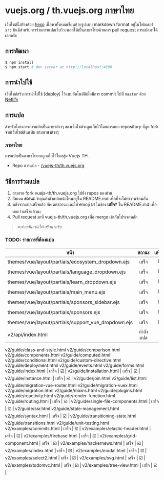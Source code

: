 # vuejs.org / th.vuejs.org ภาษาไทย

เว็บไซต์นี้สร้างด้วย [hexo](http://hexo.io/) เนื้อหาทั้งหมดเขียนด้วยรูปแบบ markdown format อยู่ในโฟลเดอร์ `src` ยินดีสำหรับการร่วมการแปลเว็บวิวเจเอสให้เป็นภาษาไทยด้วยการ pull request การแปลมาได้เลยครับ

## การพัฒนา

``` bash
$ npm install
$ npm start # dev server at http://localhost:4000
```

## การนำไปใช้

เว็บไซต์สร้างการนำไปใช้ (deploy) ไว้แบบอัตโนมัติเมื่อมีการ commit ไปที่ `master` ด้วย [Netlify](https://www.netlify.com/)

## การแปล

สำหรับโครงการการแปลเป็นภาษาต่างๆ ของเว็บไซต์จะถูกเก็บไว้โดยการแยก repository ที่ถูก fork จากเว็บไซต์ต้นฉบับ ตามภาษาต่างๆ

### ภาษาไทย

การแปลเป็นภาษาไทยจะถูกเก็บไว้ในกลุ่ม Vuejs-TH.

* Repo การแปล - [/vuejs-th/th.vuejs.org](https://github.com/vuejs-th/th.vuejs.org)

## วิธีการร่วมแปล

1. สามารถ fork vuejs-th/th.vuejs.org ไปยัง repos ของท่าน
2. อัพเดต **สถานะ** ว่าคุณกำลังแปลหน้าไหนอยู่ใน README.md เพื่อที่จะไม่ทำงานซ้อนกัน
3. หลังจากแปลเสร็จแล้ว อัพเดตสถานะและใส่ emoji :ballot_box_with_check: ในช่อง **เสร็จ?** ใน README.md  เพื่อบอกว่าเสร็จแล้วนะ
4. Pull request มาที่ vuejs-th/th.vuejs.org เพื่อ merge เข้ากับโปรเจคหลัก

> _มาช่วยกันแปลให้เสร็จนะครับ_

### **TODO:** รายการที่ต้องแปล

หน้า | สถานะ |  เสร็จ? |
----|:-------:|:--------:|
themes/vue/layout/partials/ecosystem_dropdown.ejs | เสร็จ | :ballot_box_with_check: |
themes/vue/layout/partials/language_dropdown.ejs | เสร็จ | :ballot_box_with_check: |
themes/vue/layout/partials/learn_dropdown.ejs | เสร็จ | :ballot_box_with_check: |
themes/vue/layout/partials/main_menu.ejs | เสร็จ | :ballot_box_with_check: |
themes/vue/layout/partials/sponsors_sidebar.ejs | เสร็จ | :ballot_box_with_check: |
themes/vue/layout/partials/sponsors.ejs |  เสร็จ | :ballot_box_with_check: |
themes/vue/layout/partials/support_vue_dropdown.ejs | เสร็จ | :ballot_box_with_check: |
v2/api/index.html | กำลังแปล |
v2/guide/class-and-style.html
v2/guide/comparison.html
v2/guide/components.html
v2/guide/computed.html
v2/guide/conditional.html
v2/guide/custom-directive.html
v2/guide/deployment.html
v2/guide/events.html
v2/guide/forms.html
v2/guide/index.html | เสร็จ | :ballot_box_with_check: |
v2/guide/installation.html | เสร็จ | :ballot_box_with_check: |
v2/guide/instance.html | เสร็จ | :ballot_box_with_check: |
v2/guide/join.html
v2/guide/list.html
v2/guide/migration-vue-router.html
v2/guide/migration-vuex.html
v2/guide/migration.html
v2/guide/mixins.html
v2/guide/plugins.html
v2/guide/reactivity.html
v2/guide/render-function.html
v2/guide/routing.html | เสร็จ | :ballot_box_with_check: | 
v2/guide/single-file-components.html | เสร็จ | :ballot_box_with_check: | 
v2/guide/ssr.html
v2/guide/state-management.html
v2/guide/syntax.html | เสร็จ | :ballot_box_with_check: |
v2/guide/transitioning-state.html
v2/guide/transitions.html
v2/guide/unit-testing.html
v2/examples/commits.html | เสร็จ | :ballot_box_with_check: |
v2/examples/elastic-header.html | เสร็จ | :ballot_box_with_check: |
v2/examples/firebase.html | เสร็จ | :ballot_box_with_check: |
v2/examples/grid-component.html | เสร็จ | :ballot_box_with_check: |
v2/examples/hackernews.html | เสร็จ | :ballot_box_with_check: |
v2/examples/index.html | เสร็จ | :ballot_box_with_check: |
v2/examples/modal.html | เสร็จ | :ballot_box_with_check: |
v2/examples/select2.html | เสร็จ | :ballot_box_with_check: |
v2/examples/svg.html | เสร็จ | :ballot_box_with_check: |
v2/examples/todomvc.html | เสร็จ | :ballot_box_with_check: |
v2/examples/tree-view.html | เสร็จ | :ballot_box_with_check: |
